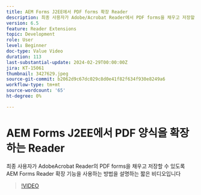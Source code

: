 ```yaml
---
title: AEM Forms J2EE에서 PDF forms 확장 Reader
description: 최종 사용자가 Adobe/Acrobat Reader에서 PDF forms을 채우고 저장할 수 있도록 AEM Forms Reader 확장을 사용하는 방법에 대해 설명하는 짧은 비디오입니다.
version: 6.5
feature: Reader Extensions
topic: Development
role: User
level: Beginner
doc-type: Value Video
duration: 113
last-substantial-update: 2024-02-29T00:00:00Z
jira: KT-15061
thumbnail: 3427629.jpeg
source-git-commit: b2062d9c67dc029c8d0e41f82f634f930e8249a6
workflow-type: tm+mt
source-wordcount: '65'
ht-degree: 0%

---
```



# AEM Forms J2EE에서 PDF 양식을 확장하는 Reader

최종 사용자가 AdobeAcrobat Reader의 PDF forms을 채우고 저장할 수 있도록 AEM Forms Reader 확장 기능을 사용하는 방법을 설명하는 짧은 비디오입니다

>[!VIDEO](https://video.tv.adobe.com/v/3427629/?learn=on)
